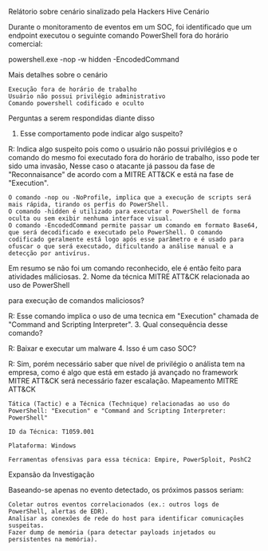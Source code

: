 Relátorio sobre cenário sinalizado pela Hackers Hive
Cenário

Durante o monitoramento de eventos em um SOC, foi identificado que um endpoint executou o seguinte comando PowerShell fora do horário comercial:

powershell.exe -nop -w hidden -EncodedCommand

Mais detalhes sobre o cenário

    Execução fora de horário de trabalho
    Usuário não possui privilégio administrativo
    Comando powershell codificado e oculto

Perguntas a serem respondidas diante disso
1. Esse comportamento pode indicar algo suspeito?

R: Indica algo suspeito pois como o usuário não possui privilégios e o comando do mesmo foi executado fora do horário de trabalho, isso pode ter sido uma invasão, Nesse caso o atacante já passou da fase de "Reconnaisance" de acordo com a MITRE ATT&CK e está na fase de "Execution".

    O comando -nop ou -NoProfile, implica que a execução de scripts será mais rápida, tirando os perfis do PowerShell.
    O comando -hidden é utilizado para executar o PowerShell de forma oculta ou sem exibir nenhuma interface visual.
    O comando -EncodedCommand permite passar um comando em formato Base64, que será decodificado e executado pelo PowerShell. O comando codificado geralmente está logo após esse parâmetro e é usado para ofuscar o que será executado, dificultando a análise manual e a detecção por antivírus.

Em resumo se não foi um comando reconhecido, ele é então feito para atividades máliciosas.
2. Nome da técnica MITRE ATT&CK relacionada ao uso de PowerShell

para execução de comandos maliciosos?

R: Esse comando implica o uso de uma tecnica em "Execution" chamada de "Command and Scripting Interpreter".
3. Qual consequência desse comando?

R: Baixar e executar um malware
4. Isso é um caso SOC?

R: Sim, porém necessário saber que nível de privilégio o análista tem na empresa, como é algo que está em estado já avançado no framework MITRE ATT&CK será necessário fazer escalação.
Mapeamento MITRE ATT&CK

    Tática (Tactic) e a Técnica (Technique) relacionadas ao uso do PowerShell: "Execution" e "Command and Scripting Interpreter: PowerShell"

    ID da Técnica: T1059.001

    Plataforma: Windows

    Ferramentas ofensivas para essa técnica: Empire, PowerSploit, PoshC2

Expansão da Investigação

Baseando-se apenas no evento detectado, os próximos passos seriam:

    Coletar outros eventos correlacionados (ex.: outros logs de PowerShell, alertas de EDR).
    Analisar as conexões de rede do host para identificar comunicações suspeitas.
    Fazer dump de memória (para detectar payloads injetados ou persistentes na memória).
